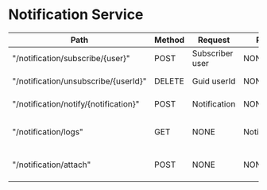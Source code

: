 # Notification Service

| **Path**                      | **Method** | **Request**  | **Response**    | **ResponseCodes** | **Description**           |
| ----------------------------- | ---------- | ------------ | --------------- | ----------------- | ------------------------- |
| "/notification/subscribe/{user}" | POST       | Subscriber user  | NONE            | 200, 404          | Subscribe user            |
| "/notification/unsubscribe/{userId}"      | DELETE     | Guid userId  | NONE            | 200, 400          | Unsubscribe user          |
| "/notification/notify/{notification}"       | POST       | Notification | NONE            | 200, 400          | Notify subscribers        |
| "/notification/logs"              | GET        | NONE         | NotificationLog[] | 200               | Get all notification logs |
| "/notification/attach"              | POST        | NONE         | NONE | 200               | Get all notification logs |

